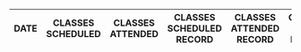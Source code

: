 | DATE | CLASSES SCHEDULED | CLASSES ATTENDED | CLASSES SCHEDULED RECORD | CLASSES ATTENDED RECORD | CLASSES MISSED RECORD |
| ---- | ----------------- | ---------------- | ------------------------ | ----------------------- | --------------------- |
